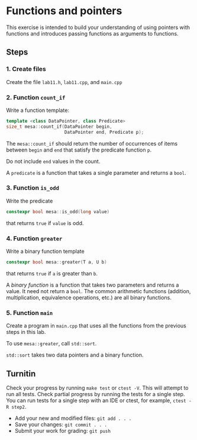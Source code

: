 # Functions and pointers
This exercise is intended to build your understanding of
using pointers with functions and
introduces passing functions as arguments to functions.

## Steps

### 1. Create files
Create the file `lab11.h`, `lab11.cpp`, and `main.cpp`

### 2. Function `count_if`
Write a function template:

```cpp
template <class DataPointer, class Predicate>
size_t mesa::count_if(DataPointer begin,
                      DataPointer end, Predicate p);
```

The `mesa::count_if` should return
the number of occurrences of items between `begin` and `end`
that satisfy the predicate function `p`.

Do not include `end` values in the count.

A `predicate` is a function that takes a single parameter
and returns a `bool`.

### 3. Function `is_odd`
Write the predicate 

```cpp 
constexpr bool mesa::is_odd(long value)
```

that returns `true`
if `value` is odd.

### 4. Function `greater`
Write a binary function template 

```cpp
constexpr bool mesa::greater(T a, U b)
```

that returns `true`
if `a` is greater than `b`.

A *binary function* is a function that takes two parameters
and returns a value.
It need not return a `bool`.
The common arithmetic functions 
(addition, multiplication, equivalence operations, etc.)
are all binary functions.

### 5. Function `main`
Create a program in `main.cpp` that uses all the functions
from the previous steps in this lab.

To use `mesa::greater`, call `std::sort`.

`std::sort` takes two data pointers and a binary function.

## Turnitin
Check your progress by running `make test` or `ctest -V`.
This will attempt to run all tests.
Check partial progress by running the tests for a single step.
You can run tests for a single step with an IDE or ctest,
for example, `ctest -R step2`.

- Add your new and modified files: `git add . . . `
- Save your changes: `git commit . . . `
- Submit your work for grading: `git push`


